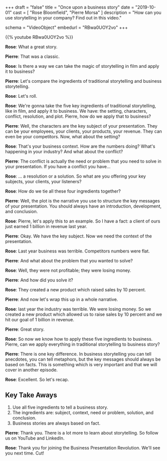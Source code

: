 +++
draft 		= "false"
title 		= "Once upon a business story"
date		= "2019-10-01"
cast		= [ "Rose Bloomfield", "Pierre Morsa" ]
description = "How can you use storytelling in your company? Find out in this video."

schema			= "VideoObject"
embedurl			= "RBwa0UOY2vo"
+++

{{% youtube RBwa0UOY2vo %}}

**Rose**: What a great story. 
 
**Pierre**: That was a classic. 
 
**Rose**: Is there a way we can take the magic of storytelling in film and apply it to business? 
 
**Pierre**: Let's compare the ingredients of traditional storytelling and business storytelling. 
 
**Rose**: Let's roll. 
 
**Rose**: We're gonna take the five key ingredients of traditional storytelling, like in film, and apply it to business. We have: the setting, characters, conflict, resolution, and plot. Pierre, how do we apply that to business?
 
**Pierre**: Well, the characters are the key subject of your presentation. They can be your employees, your clients, your products, your revenue. They can even be your competitors. Now, what about the setting? 
 
**Rose**: That's your business context. How are the numbers doing? What's happening in your industry? And what about the conflict?
 
**Pierre**: The conflict is actually the need or problem that you need to solve in your presentation. If you have a conflict you have... 
 
**Rose**: … a resolution or a solution. So what are you offering your key subjects, your clients, your listeners? 
 
**Rose**: How do we tie all these four ingredients together?
 
**Pierre**: Well, the plot is the narrative you use to structure the key messages of your presentation. You should always have an introduction, development, and conclusion. 
 
**Rose**: Pierre, let's apply this to an example. So I have a fact: a client of ours just earned 1 billion in revenue last year. 
 
**Pierre**: Okay. We have the key subject. Now we need the context of the presentation. 
 
**Rose**: Last year business was terrible. Competitors numbers were flat. 
 
**Pierre**: And what about the problem that you wanted to solve?
 
**Rose**: Well, they were not profitable; they were losing money. 
 
**Pierre**: And how did you solve it?
 
**Rose**: They created a new product which raised sales by 10 percent. 
 
**Pierre**: And now let's wrap this up in a whole narrative. 
 
**Rose**: last year the industry was terrible. We were losing money. So we created a new product which allowed us to raise sales by 10 percent and we hit our goal of 1 billion in revenue. 
 
**Pierre**: Great story. 
 
**Rose**: So now we know how to apply these five ingredients to business. Pierre, can we apply everything in traditional storytelling to business story?
 
**Pierre**: There is one key difference. In business storytelling you can tell anecdotes, you can tell metaphors, but the key messages should always be based on facts. This is something which is very important and that we will cover in another episode. 
 
**Rose**: Excellent. So let's recap. 

## Key Take Aways

1. Use all five ingredients to tell a business story. 
2. The ingredients are: subject, context, need or problem, solution, and conclusion. 
3. Business stories are always based on fact. 

 
**Pierre**: Thank you. There is a lot more to learn about storytelling. So follow us on YouTube and LinkedIn. 
 
**Rose**: Thank you for joining the Business Presentation Revolution. We'll see you next time. Cut!
 